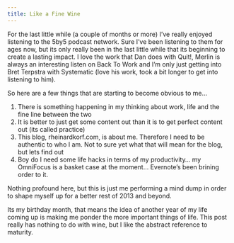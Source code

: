 ```yaml
---
title: Like a Fine Wine
---
```


For the last little while (a couple of months or more) I’ve really enjoyed listening to the 5by5 podcast network. Sure I’ve been listening to them for ages now, but its only really been in the last little while that its beginning to create a lasting impact. I love the work that Dan does with Quit!, Merlin is always an interesting listen on Back To Work and I’m only just getting into Bret Terpstra with Systematic (love his work, took a bit longer to get into listening to him).  

So here are a few things that are starting to become obvious to me…

1. There is something happening in my thinking about work, life and the fine line between the two  
2. It is better to just get some content out than it is to get perfect content out (its called practice)  
3. This blog, rheinardkorf.com, is about me. Therefore I need to be authentic to who I am. Not to sure yet what that will mean for the blog, but lets find out  
4. Boy do I need some life hacks in terms of my productivity… my OmniFocus is a basket case at the moment… Evernote’s been brining order to it.  

Nothing profound here, but this is just me performing a mind dump in order to shape myself up for a better rest of 2013 and beyond.  

Its my birthday month, that means the idea of another year of my life coming up is making me ponder the more important things of life. This post really has nothing to do with wine, but I like the abstract reference to maturity. 